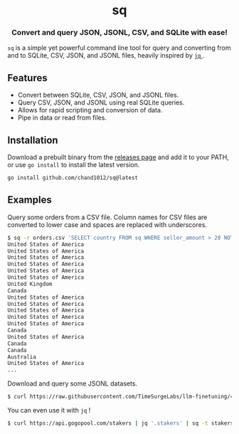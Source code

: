 <h1 align="center">sq</h1>
<h3 align="center">Convert and query JSON, JSONL, CSV, and SQLite with ease!</h3>

`sq` is a simple yet powerful command line tool for query and converting from and to SQLite, CSV, JSON, and JSONL files, heavily inspired by [ `jq` ](https://jqlang.github.io/jq/).

## Features

* Convert between SQLite, CSV, JSON, and JSONL files.
* Query CSV, JSON, and JSONL using real SQLite queries.
* Allows for rapid scripting and conversion of data.
* Pipe in data or read from files.

## Installation

Download a prebuilt binary from the [releases page](https://github.com/chand1012/sq/releases) and add it to your PATH, or use `go install` to install the latest version.

```bash
go install github.com/chand1012/sq@latest
```

## Examples

Query some orders from a CSV file. Column names for CSV files are converted to lower case and spaces are replaced with underscores.

```bash
$ sq -r orders.csv 'SELECT country FROM sq WHERE seller_amount > 20 NOT NULL;'
United States of America
United States of America
United States of America
United States of America
United States of America
United States of America
United Kingdom
Canada
United States of America
United States of America
United States of America
United States of America
United States of America
Canada
United States of America
Canada
Canada
Australia
United States of America
...
```

Download and query some JSONL datasets.

```bash
$ curl https://raw.githubusercontent.com/TimeSurgeLabs/llm-finetuning/4e934ce602f34f62f4d803c40cd1e7825d216192/data/fingpt-sentiment-1k.jsonl | sq 'SELECT * FROM sq WHERE output = "positive";' -f jsonl > positive.jsonl
```

You can even use it with `jq` !

```bash
$ curl https://api.gogopool.com/stakers | jq '.stakers' | sq -t stakers 'SELECT stakerAddr,avaxValidating FROM stakers WHERE avaxValidating > 0;' -f json > stakers.json
```
